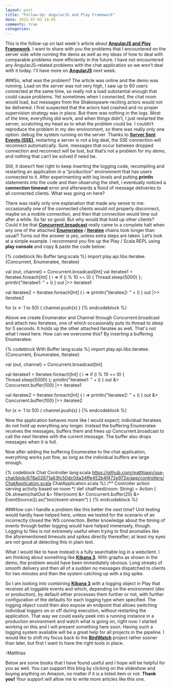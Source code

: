 ```yaml
---
layout: post
title: "Follow-Up: AngularJS and Play Framework"
date: 2013-07-03 14:45
comments: true
categories: 
---
```

This is the follow-up on last week's article about **[AngularJS and Play Framework](http://matthiasnehlsen.com/blog/2013/06/23/angularjs-and-play-framework/)**. I want to share with you the problems that I encountered on the server side while running the demo as well as my ideas of how to deal with comparable problems more efficiently in the future. I have not encountered any AngularJS-related problems with the chat application so we won't deal with it today. I'll have more on **[AngularJS](http://angularjs.org)** next week.

<!-- more -->

###So, what was the problem?
The article was online and the demo was running. Load on the server was not very high, I saw up to 60 users connected at the same time, so really not a load substantial enough that could cause problems. Yet sometimes when I connected, the chat room would load, but messages from the Shakespeare-reciting actors would not be delivered. I first suspected that the actors had crashed and no proper supervision strategy was in place. But there was nothing in the logs. Most of the time, everything did work, and when things didn‘t, I just restarted the server, scratching my head as to what the problem could be. I couldn‘t reproduce the problem in my dev environment, so there was really only one option: debug the system running on the server. Thanks to **[Server Sent Events (SSE)](http://dev.w3.org/html5/eventsource/)**, restarting a server is not a big deal, the SSE connection will reconnect automatically. Sure, messages that occur between dropped connection and reconnect will be lost, but that‘s not a problem for my demo, and nothing that can‘t be solved if need be.

Still, it doesn‘t feel right to keep inserting the logging code, recompiling and restarting an application in a "production" environment that has users connected to it. After experimenting with log levels and putting **println** statements into the code and then observing the shell, I eventually noticed a **connection timeout** error and afterwards a flood of message deliveries to all connected clients. What was going on here?

There was really only one explanation that made any sense to me: occasionally one of the connected clients would not properly disconnect, maybe on a mobile connection, and then that connection would time out after a while. So far so good. But why would that hold up other clients? Could it be that **[Concurrent.broadcast](https://github.com/playframework/Play20/tree/2.1.0/framework/src/iteratees/src/main/scala/play/api/libs/iteratee/Concurrent.scala)** really came to a complete halt when any one of the attached **[Enumeratee](http://www.playframework.com/documentation/api/2.1.1/scala/index.html#play.api.libs.iteratee.Enumeratee)** / **[Iteratee](http://www.playframework.com/documentation/api/2.1.1/scala/index.html#play.api.libs.iteratee.Iteratee)** chains took longer than usual? Turns out the answer is yes, unless extra steps are taken. Let‘s look at a simple example. I recommend you fire up the Play / Scala REPL using **play console** and copy & paste the code below:

{% codeblock No Buffer lang:scala %}
import play.api.libs.iteratee.{Concurrent, Enumeratee, Iteratee}

val (out, channel) = Concurrent.broadcast[Int]
val iteratee1 = Iteratee.foreach[Int] { 
  i => if (i % 10 == 0) { Thread.sleep(5000) }; println("iteratee1: " + i) }
out |>> iteratee1

val iteratee2 = Iteratee.foreach[Int] { i => println("iteratee2: " + i) }
out |>> iteratee2

for (x <- 1 to 50) { channel.push(x) }
{% endcodeblock %}

Above we create Enumerator and Channel through Concurrent.broadcast and attach two Iteratees, one of which occasionally puts its thread to sleep for 5 seconds. It holds up the other attached Iteratee as well. That's not what I need here. How can we overcome this? By inserting a buffering Enumeratee: 

{% codeblock With Buffer lang:scala %}
import play.api.libs.iteratee.{Concurrent, Enumeratee, Iteratee}

val (out, channel) = Concurrent.broadcast[Int]

val iteratee1 = Iteratee.foreach[Int] { 
  i => if (i % 10 == 0) { Thread.sleep(5000) }; println("iteratee1: " + i) }
out &> Concurrent.buffer(100) |>> iteratee1

val iteratee2 = Iteratee.foreach[Int] { i => println("iteratee2: " + i) }
out &> Concurrent.buffer(100) |>> iteratee2

for (x <- 1 to 50) { channel.push(x) }
{% endcodeblock %}

Now the application behaves more like I would expect; individual Iteratees do not hold up everything any longer. Instead the buffering Enumeratee receives the messages, buffers them and frees up Concurrent.broadcast to call the next Iteratee with the current message. The buffer also drops messages when it is full. 

Now after adding the buffering Enumeratee to the chat application, everything works just fine, as long as the individual buffers are large enough. 

{% codeblock Chat Controller lang:scala https://github.com/matthiasn/sse-chat/blob/678a02671a63fc50dc0da34ffe452b4f472e972e/app/controllers/ChatApplication.scala ChatApplication.scala %}
/** Controller action serving activity based on room */
def chatFeed(room: String) = Action { 
  Ok.stream(chatOut &> filter(room) 
    &> Concurrent.buffer(20) 
    &> EventSource()).as("text/event-stream") 
}
{% endcodeblock %}

###How can I handle a problem like this better the next time?
Unit testing would hardly have helped here, unless we tested for the scenario of an incorrectly closed the WS connection. Better knowledge about the timing of events through better logging would have helped immensely, though. Logging to files is not extremely useful when trying to find anomalies like the aforementioned timeouts and spikes directly thereafter; at least my eyes are not good at detecting this in plain text. 

What I would like to have instead is a fully searchable log in a webclient. I am thinking about something like **[Kibana 3](http://three.kibana.org/about.html)**. With graphs as shown in the demo, the problem would have been immediately obvious. Long streaks of smooth delivery and then all of a sudden no messages dispatched to clients for two minutes and then the system catching up with a big spike.

So I am looking into combining **[Kibana 3](http://three.kibana.org/about.html)** with a logging object in Play that receives all loggable events and which, depending on the environment (dev or production), by default either processes them further or not, with further configuration of the defaults for each logging type when specified. The logging object could then also expose an endpoint that allows switching individual loggers on or off during execution, without restarting the application. That way we could easily peek into a running instance in a production environment and watch what is going on, right now. I started working on this and I will present something here soon. Having such a logging system available will be a great help for all projects in the pipeline. I would like to shift my focus back to the **[BirdWatch](http://birdwatch.matthiasnehlsen.com)** project rather sooner than later, but first I want to have the right tools in place. 

-Matthias

Below are some books that I have found useful and I hope will be helpful for you as well. You can support this blog by clicking on the slideshow and buying anything on Amazon, no matter if it is a listed item or not. **Thank you!** Your support will allow me to write more articles like this one.

<SCRIPT charset="utf-8" type="text/javascript" src="http://r.matthiasnehlsen.com/slideshow1/wide"> </SCRIPT>